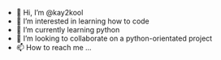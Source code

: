 - 👋 Hi, I’m @kay2kool
- 👀 I’m interested in learning how to code
- 🌱 I’m currently learning python
- 💞️ I’m looking to collaborate on a python-orientated project
- 📫 How to reach me ...

<!---
kay2kool/kay2kool is a ✨ special ✨ repository because its `README.md` (this file) appears on your GitHub profile.
You can click the Preview link to take a look at your changes.
--->
